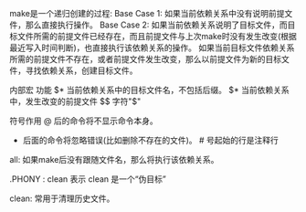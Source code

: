 make是一个递归创建的过程:
Base Case 1: 如果当前依赖关系中没有说明前提文件，那么直接执行操作。
Base Case 2: 如果当前依赖关系说明了目标文件，而目标文件所需的前提文件已经存在，而且前提文件与上次make时没有发生改变(根据最近写入时间判断)，也直接执行该依赖关系的操作。
如果当前目标文件依赖关系所需的前提文件不存在，或者前提文件发生改变，那么以前提文件为新的目标文件，寻找依赖关系，创建目标文件。

内部宏       功能
$*          当前依赖关系中的目标文件名，不包括后缀。
$*          当前依赖关系中，发生改变的前提文件
$$          字符"$"

符号作用
@ 后的命令将不显示命令本身。
- 后面的命令将忽略错误(比如删除不存在的文件)。
\# 号起始的行是注释行


all:
如果make后没有跟随文件名，那么将执行该依赖关系。

.PHONY : clean
表示 clean 是一个“伪目标”

clean:
常用于清理历史文件。
